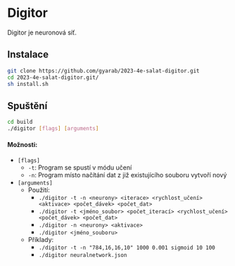 # Digitor

Digitor je neuronová síť.

## Instalace

```sh
git clone https://github.com/gyarab/2023-4e-salat-digitor.git
cd 2023-4e-salat-digitor.git/
sh install.sh
```

## Spuštění

```sh
cd build
./digitor [flags] [arguments]
```

#### Možnosti:

* `[flags]`
    * `-t`: Program se spustí v módu učení
    * `-n`: Program místo načítání dat z již existujícího souboru vytvoří nový
* `[arguments]`
    * Použití:
        * `./digitor -t -n <neurony> <iterace> <rychlost_učení> <aktivace> <počet_dávek> <počet_dat>`
        * `./digitor -t <jméno_soubor> <počet_iterací> <rychlost_učení> <počet_dávek> <počet_dat>`
        * `./digitor -n <neurony> <aktivace>`
        * `./digitor <jméno_souboru>`
    * Příklady:
        * `./digitor -t -n "784,16,16,10" 1000 0.001 sigmoid 10 100`
        * `./digitor neuralnetwork.json`
        
